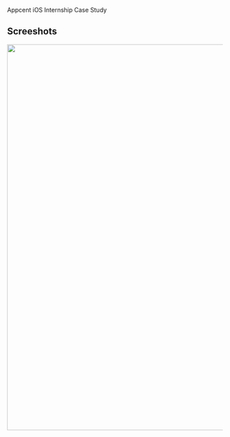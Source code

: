 
Appcent iOS Internship Case Study

## Screeshots 
<p align="center"> <img src = "https://imgur.com/a/c1MwCGS" width=900> </p>
